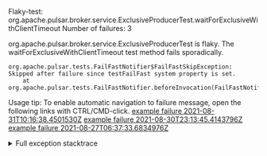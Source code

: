         
Flaky-test: org.apache.pulsar.broker.service.ExclusiveProducerTest.waitForExclusiveWithClientTimeout
Number of failures: 3

org.apache.pulsar.broker.service.ExclusiveProducerTest is flaky. The waitForExclusiveWithClientTimeout test method fails sporadically.

```
org.apache.pulsar.tests.FailFastNotifier$FailFastSkipException: Skipped after failure since testFailFast system property is set.
	at org.apache.pulsar.tests.FailFastNotifier.beforeInvocation(FailFastNotifier.java:88)

```

Usage tip: To enable automatic navigation to failure message, open the following links with CTRL/CMD-click.
[example failure 2021-08-31T10:16:38.4501530Z](https://github.com/apache/pulsar/runs/3471501156?check_suite_focus=true#step:10:1223)
[example failure 2021-08-30T23:13:45.4143796Z](https://github.com/apache/pulsar/runs/3467152431?check_suite_focus=true#step:9:479)
[example failure 2021-08-27T06:37:33.6834976Z](https://github.com/apache/pulsar/runs/3440411059?check_suite_focus=true#step:9:2401)


<details>
<summary>Full exception stacktrace</summary>
<code><pre>
org.apache.pulsar.tests.FailFastNotifier$FailFastSkipException: Skipped after failure since testFailFast system property is set.
	at org.apache.pulsar.tests.FailFastNotifier.beforeInvocation(FailFastNotifier.java:88)

</pre></code>
</details>

